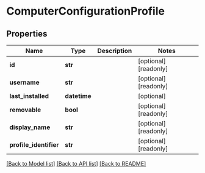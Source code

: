 # ComputerConfigurationProfile

## Properties
Name | Type | Description | Notes
------------ | ------------- | ------------- | -------------
**id** | **str** |  | [optional] [readonly] 
**username** | **str** |  | [optional] [readonly] 
**last_installed** | **datetime** |  | [optional] 
**removable** | **bool** |  | [optional] [readonly] 
**display_name** | **str** |  | [optional] [readonly] 
**profile_identifier** | **str** |  | [optional] [readonly] 

[[Back to Model list]](../README.md#documentation-for-models) [[Back to API list]](../README.md#documentation-for-api-endpoints) [[Back to README]](../README.md)


